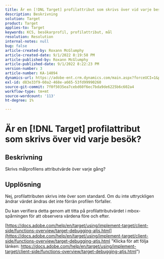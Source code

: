 ```yaml
---
title: Är en [!DNL Target] profilattribut som skrivs över vid varje besök?
description: Beskrivning
solution: Target
product: Target
applies-to: Target
keywords: KCS, besökarprofil, profilattribut, mål
resolution: Resolution
internal-notes: null
bug: false
article-created-by: Roxann McGlumphy
article-created-date: 9/1/2022 8:19:58 PM
article-published-by: Roxann McGlumphy
article-published-date: 9/1/2022 8:22:23 PM
version-number: 3
article-number: KA-14094
dynamics-url: https://adobe-ent.crm.dynamics.com/main.aspx?forceUCI=1&pagetype=entityrecord&etn=knowledgearticle&id=18d89b6d-332a-ed11-9db1-002248086a27
exl-id: d83e33f9-60a2-468e-a665-53fd99990260
source-git-commit: 7f0f5035ea7cebd60f6ec7bda9de6225b6c602a4
workflow-type: tm+mt
source-wordcount: '113'
ht-degree: 1%

---
```


# Är en [!DNL Target] profilattribut som skrivs över vid varje besök?

## Beskrivning


Skrivs målprofilens attributvärde över varje gång?


## Upplösning


Nej, profilattributen skrivs inte över som standard. Om du inte uttryckligen ändrar värdet ändras det inte förrän profilen förfaller.

Du kan verifiera detta genom att titta på profilattributvärdet i mbox-spårningen för att observera värdena före och efter.

[https://docs.adobe.com/help/en/target/using/implement-target/client-side/functions-overview/target-debugging-atjs.html](https://docs.adobe.com/help/en/target/using/implement-target/client-side/functions-overview/target-debugging-atjs.html "Klicka för att följa länken: https://docs.adobe.com/help/en/target/using/implement-target/client-side/functions-overview/target-debugging-atjs.html")

